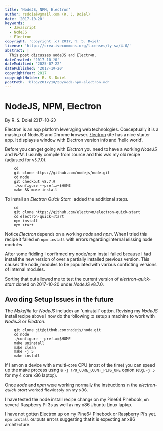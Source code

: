 ```yaml
---
title: 'NodeJS, NPM, Electron'
author: rsdoiel@gmail.com (R. S. Doiel)
date: '2017-10-20'
keywords:
  - Javascript
  - NodeJS
  - Electron
copyright: 'copyright (c) 2017, R. S. Doiel'
license: 'https://creativecommons.org/licenses/by-sa/4.0/'
abstract: |
  This post discusses nodeJS and Electron.
dateCreated: '2017-10-20'
dateModified: '2025-07-22'
datePublished: '2017-10-20'
copyrightYear: 2017
copyrightHolder: R. S. Doiel
postPath: 'blog/2017/10/20/node-npm-electron.md'
---
```


# NodeJS, NPM, Electron

By R. S. Doiel 2017-10-20

Electron is an app platform leveraging web technologies. Conceptually it is a
mashup of NodeJS and Chrome browser. [Electron](https://electron.atom.io/) site
has a nice starter app. It displays a window with Electron version info and
'hello world'.

Before you can get going with _Electron_ you need to have a
working _NodeJS_ and _NPM_. I usually compile from source and this
was my old recipe (adjusted for v8.7.0).

```shell
    cd
    git clone https://github.com/nodejs/node.git
    cd node
    git checkout v8.7.0
    ./configure --prefix=$HOME
    make && make install
```

To install an _Electron Quick Start_ I added the additional steps.

```shell
    cd
    git clone https://github.com/electron/electron-quick-start
    cd electron-quick-start
    npm install
    npm start
```

Notice _Electron_ depends on a working _node_ and _npm_.  When I
tried this recipe it failed on `npm install` with errors regarding
internal missing node modules.

After some fiddling I confirmed my node/npm install failed because
I had install the new version of over a partially installed previous
version. This causes the node_modules to be populated with various
conflicting versions of internal modules.

Sorting that out allowed me to test the current version of
*electron-quick-start* cloned on 2017-10-20 under _NodeJS_ v8.7.0.

## Avoiding Setup Issues in the future

The *Makefile* for _NodeJS_ includes an 'uninstall' option. Revising
my _NodeJS_ install recipe above I now do the following to setup a machine
to work with _NodeJS_ or _Electron_.

```shell
    git clone git@github.com:nodejs/node.git
    cd node
    ./configure --prefix=$HOME
    make uninstall
    make clean
    make -j 5
    make install
```

If I am on a device with a multi-core CPU (most of the time) you can speed
up the make process using a `-j CPU_CORE_COUNT_PLUS_ONE` option (e.g. `-j 5`
for my 4 core x86 laptop).

Once _node_ and _npm_ were working normally the instructions in the
*electron-quick-start* worked flawlessly on my x86.

I have tested the node install recipe change on my Pine64 Pinebook, on 
several Raspberry Pi 3s as well as my x86 Ubuntu Linux laptop.

I have not gotten Electron up on my Pine64 Pinebook or Raspberry Pi's yet. 
`npm install` outputs errors suggesting that it is expecting an x86 architecture.

